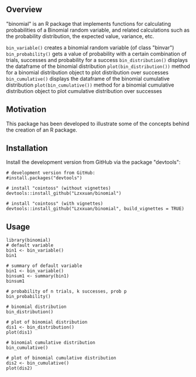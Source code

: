 ## Overview
"binomial" is an R package that implements functions for calculating probabilities of a Binomial random variable, and related calculations such as the probability distribution, the expected value, variance, etc.


`bin_variable()` creates a binomial random variable (of class "binvar")
`bin_probability()` gets a value of probability with a certain combination of trials, successes and probability for a success
`bin_distribution()` displays the dataframe of the binomial distribution
`plot(bin_distribution())` method for a binomial distribution object to plot distribution over successes
`bin_cumulative()` displays the dataframe of the binomial cumulative distribution
`plot(bin_cumulative())` method for a binomial cumulative distribution object to plot cumulative distribution over successes

## Motivation
This package has been developed to illustrate some of the concepts behind the creation of an R package.

## Installation
Install the development version from GitHub via the package "devtools":
```{r}
# development version from GitHub:
#install.packages("devtools") 

# install "cointoss" (without vignettes)
devtools::install_github("Lzxxuan/binomial")

# install "cointoss" (with vignettes)
devtools::install_github("Lzxxuan/binomial", build_vignettes = TRUE)
```
## Usage
```{r}
library(binomial)
# default variable
bin1 <- bin_variable()
bin1

# summary of default variable
bin1 <- bin_variable()
binsum1 <- summary(bin1)
binsum1

# probability of n trials, k successes, prob p
bin_probability()

# binomial distribution
bin_distribution()

# plot of binomial distribution
dis1 <- bin_distribution()
plot(dis1)

# binomial cumulative distribution
bin_cumulative()

# plot of binomial cumulative distribution
dis2 <- bin_cumulative()
plot(dis2)
```
